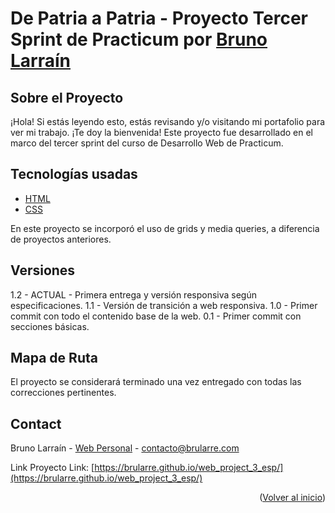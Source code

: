 <div id="#inicio"></div>

# De Patria a Patria - Proyecto Tercer Sprint de Practicum por <a href="https://github.com/brularre/">Bruno Larraín</a>

## Sobre el Proyecto

¡Hola! Si estás leyendo esto, estás revisando y/o visitando mi portafolio para ver mi trabajo. ¡Te doy la bienvenida! Este proyecto fue desarrollado en el marco del tercer sprint del curso de Desarrollo Web de Practicum.

## Tecnologías usadas

-   [HTML](https://html.spec.whatwg.org/)
-   [CSS](https://www.w3.org/TR/CSS/#css)

En este proyecto se incorporó el uso de grids y media queries, a diferencia de proyectos anteriores.

## Versiones

1.2 - ACTUAL - Primera entrega y versión responsiva según especificaciones.
1.1 - Versión de transición a web responsiva.
1.0 - Primer commit con todo el contenido base de la web.
0.1 - Primer commit con secciones básicas.

## Mapa de Ruta

El proyecto se considerará terminado una vez entregado con todas las correcciones pertinentes.

## Contact

Bruno Larraín - [Web Personal](https://www.brularre.com) - contacto@brularre.com

Link Proyecto Link: [https://brularre.github.io/web_project_3_esp/](https://brularre.github.io/web_project_3_esp/)

<p align="right">(<a href="#inicio">Volver al inicio</a>)</p>
